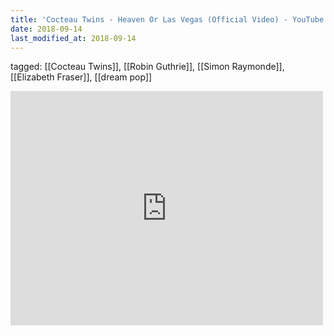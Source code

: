 ```yaml
---
title: 'Cocteau Twins - Heaven Or Las Vegas (Official Video) - YouTube'
date: 2018-09-14
last_modified_at: 2018-09-14
---
```

tagged: [[Cocteau Twins]], [[Robin Guthrie]], [[Simon Raymonde]], [[Elizabeth Fraser]], [[dream pop]]
<iframe allow="accelerometer; autoplay; clipboard-write; encrypted-media; gyroscope; picture-in-picture" allowfullscreen="" frameborder="0" height="375" id="youtube_iframe" src="https://www.youtube.com/embed/6KnYw4EwYGc?feature=oembed&amp;enablejsapi=1&amp;origin=https://safe.txmblr.com&amp;wmode=opaque" width="500"></iframe>
